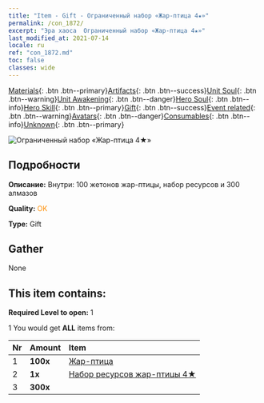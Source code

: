 ```yaml
---
title: "Item - Gift - Ограниченный набор «Жар-птица 4★»"
permalink: /con_1872/
excerpt: "Эра хаоса  Ограниченный набор «Жар-птица 4★»"
last_modified_at: 2021-07-14
locale: ru
ref: "con_1872.md"
toc: false
classes: wide
---
```

 [Materials](/ItemsRU/){: .btn .btn--primary}[Artifacts](/ItemsRU/Artifacts/){: .btn .btn--success}[Unit Soul](/ItemsRU/UnitSoul/){: .btn .btn--warning}[Unit Awakening](/ItemsRU/UnitAwakening/){: .btn .btn--danger}[Hero Soul](/ItemsRU/HeroSoul/){: .btn .btn--info}[Hero Skill](/ItemsRU/HeroSkill/){: .btn .btn--primary}[Gift](/ItemsRU/Gift/){: .btn .btn--success}[Event related](/ItemsRU/Events/){: .btn .btn--warning}[Avatars](/ItemsRU/Avatars/){: .btn .btn--danger}[Consumables](/ItemsRU/Consumables/){: .btn .btn--info}[Unknown](/ItemsRU/Unknown/){: .btn .btn--primary}

 ![Ограниченный набор «Жар-птица 4★»](/images/t/i_907495.png)

## Подробности
 **Описание:** Внутри: 100 жетонов жар-птицы, набор ресурсов и 300 алмазов

 **Quality:** <span style="color: #FF8C00">OK</span>

 **Type:** Gift

## Gather

  None

## This item contains:

 **Required Level to open:** 1

 1 You would get **ALL** items  from:

  | Nr | Amount |     Item    |
  |:---|:-------|:------------|
  | 1 |  **100x** | [Жар-птица](/ItemsRU/unt_268/) |  | 
  | 2 |  **1x** | [Набор ресурсов жар-птицы 4★](/ItemsRU/con_1876/) |  | 
  | 3 |  **300x** | <i class="fas fa-gem"/> |  | 
